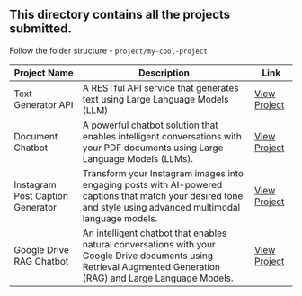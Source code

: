 ## This directory contains all the projects submitted. 

Follow the folder structure - `project/my-cool-project`

| Project Name | Description | Link |
|-------------|-------------|------|
| Text Generator API | A RESTful API service that generates text using Large Language Models (LLM) | [View Project](./text-generator-api) |
| Document Chatbot | A powerful chatbot solution that enables intelligent conversations with your PDF documents using Large Language Models (LLMs). | [View Project](./document-chatbot) |
| Instagram Post Caption Generator | Transform your Instagram images into engaging posts with AI-powered captions that match your desired tone and style using advanced multimodal language models. | [View Project](./instagram-post-caption-generator/) |
| Google Drive RAG Chatbot | An intelligent chatbot that enables natural conversations with your Google Drive documents using Retrieval Augmented Generation (RAG) and Large Language Models. | [View Project](./google-drive-rag-chatbot/) |


